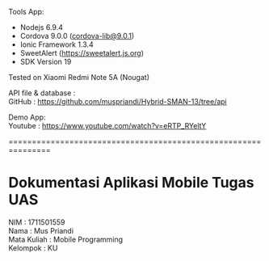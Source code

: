 Tools App:
- Nodejs 6.9.4
- Cordova 9.0.0 (cordova-lib@9.0.1)
- Ionic Framework 1.3.4
- SweetAlert (https://sweetalert.js.org)
- SDK Version 19

Tested on Xiaomi Redmi Note 5A (Nougat)

API file & database :<br>
GitHub : https://github.com/muspriandi/Hybrid-SMAN-13/tree/api

Demo App:<br>
Youtube : https://www.youtube.com/watch?v=eRTP_RYeltY

===============================================================

# Dokumentasi Aplikasi Mobile Tugas UAS<br>
NIM            : 1711501559<br>
Nama           : Mus Priandi<br>
Mata Kuliah    : Mobile Programming<br>
Kelompok       : KU